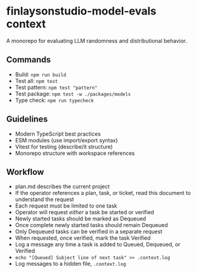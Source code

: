 # finlaysonstudio-model-evals context

A monorepo for evaluating LLM randomness and distributional behavior.

## Commands
- Build: `npm run build`
- Test all: `npm test`
- Test pattern: `npm test "pattern"`
- Test package: `npm test -w ./packages/models`
- Type check: `npm run typecheck`

## Guidelines
- Modern TypeScript best practices
- ESM modules (use import/export syntax)
- Vitest for testing (describe/it structure)
- Monorepo structure with workspace references

## Workflow

- plan.md describes the current project
- If the operator references a plan, task, or ticket, read this document to understand the request
- Each request must be limited to one task
- Operator will request _either_ a task be started or verified
- Newly started tasks should be marked as Dequeued
- Once complete newly started tasks should remain Dequeued
- Only Dequeued tasks can be verified in a separate request
- When requested, once verified, mark the task Verified
- Log a message any time a task is added to Queued, Dequeued, or Verified
- `echo "[Queued] Subject line of next task" >> .context.log`
- Log messages to a hidden file, `.context.log`
